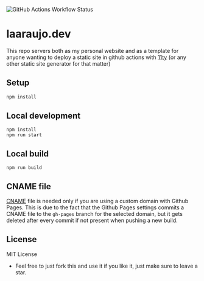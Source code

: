 ![GitHub Actions Workflow Status](https://img.shields.io/github/actions/workflow/status/laaraujo/laaraujo.dev/gh-pages-deploy.yml?branch=main)


# laaraujo.dev

This repo servers both as my personal website and as a template for anyone wanting to deploy a static site in github actions with [11ty](https://www.11ty.dev/) (or any other static site generator for that matter)

## Setup
```sh
npm install
```

## Local development
```
npm install
npm run start
```

## Local build
```
npm run build
```

## CNAME file
[CNAME](./CNAME) file is needed only if you are using a custom domain with Github Pages. This is due to the fact that the Github Pages settings commits a CNAME file to the `gh-pages` branch for the selected domain, but it gets deleted after every commit if not present when pushing a new build.

## License
MIT License

* Feel free to just fork this and use it if you like it, just make sure to leave a star.
